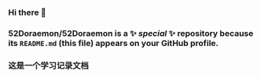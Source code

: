 ### Hi there 👋

### **52Doraemon/52Doraemon** is a ✨ _special_ ✨ repository because its `README.md` (this file) appears on your GitHub profile.

### 这是一个学习记录文档
